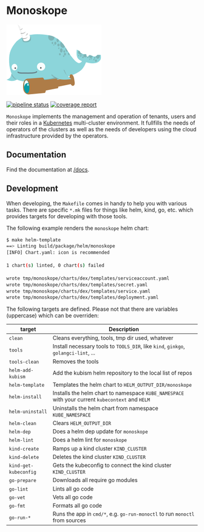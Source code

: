 # Monoskope

![Monoskope Logo](assets/logo/monoskope.png)

[![pipeline status](https://gitlab.figo.systems/platform/monoskope/monoskope/badges/main/pipeline.svg)](https://gitlab.figo.systems/platform/monoskope/monoskope/-/commits/main)
[![coverage report](https://gitlab.figo.systems/platform/monoskope/monoskope/badges/main/coverage.svg)](https://gitlab.figo.systems/platform/monoskope/monoskope/-/commits/main)

`Monoskope` implements the management and operation of tenants, users and their roles in a [Kubernetes](https://kubernetes.io/) multi-cluster environment. It fullfills the needs of operators of the clusters as well as the needs of developers using the cloud infrastructure provided by the operators.

## Documentation

Find the documentation at [/docs](docs/Overview.md).

## Development

When developing, the `Makefile` comes in handy to help you with various tasks.
There are specific `*.mk` files for things like helm, kind, go, etc. which provides targets for developing with those tools.

The following example renders the `monoskope` helm chart:

```sh
$ make helm-template
==> Linting build/package/helm/monoskope
[INFO] Chart.yaml: icon is recommended

1 chart(s) linted, 0 chart(s) failed

wrote tmp/monoskope/charts/dex/templates/serviceaccount.yaml
wrote tmp/monoskope/charts/dex/templates/secret.yaml
wrote tmp/monoskope/charts/dex/templates/service.yaml
wrote tmp/monoskope/charts/dex/templates/deployment.yaml
```

The following targets are defined. Please not that there are variables (uppercase) which can be overriden:

| target | Description |
| --------- | ----------- |
| `clean` | Cleans everything, tools, tmp dir used, whatever |
| `tools` | Install necessary tools to `TOOLS_DIR`, like `kind`, `ginkgo`, `golangci-lint`, ... |
| `tools-clean` | Removes the tools |
| `helm-add-kubism` | Add the kubism helm repository to the local list of repos |
| `helm-template` | Templates the helm chart to `HELM_OUTPUT_DIR/monoskope` |
| `helm-install` | Installs the helm chart to namespace `KUBE_NAMESPACE` with your current `kubecontext` and `HELM` |
| `helm-uninstall` | Uninstalls the helm chart from namespace `KUBE_NAMESPACE` |
| `helm-clean` | Clears `HELM_OUTPUT_DIR` |
| `helm-dep` | Does a helm dep update for `monoskope` |
| `helm-lint` | Does a helm lint for `monoskope` |
| `kind-create` | Ramps up a kind cluster `KIND_CLUSTER` |
| `kind-delete` | Deletes the kind cluster `KIND_CLUSTER` |
| `kind-get-kubeconfig` | Gets the kubeconfig to connect the kind cluster `KIND_CLUSTER` |
| `go-prepare` | Downloads all require go modules |
| `go-lint` | Lints all go code |
| `go-vet` | Vets all go code |
| `go-fmt` | Formats all go code |
| `go-run-*` | Runs the app in `cmd/*`, e.g. `go-run-monoctl` to run `monoctl` from sources |
